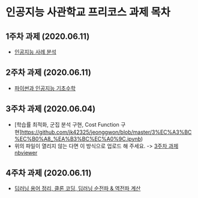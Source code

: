 # 인공지능 사관학교 프리코스 과제 목차 

## 1주차 과제 (2020.06.11)

- [인공지능 사례 분석 ](https://github.com/jk42325/jeonggwon/blob/master/1%EC%A3%BC%EC%B0%A8%20%EA%B3%BC%EC%A0%9C.ipynb)

## 2주차 과제 (2020.06.11)

- [파이썬과 인공지능 기초수학](https://github.com/jk42325/jeonggwon/blob/master/2%EC%A3%BC%EC%B0%A8%20%EA%B3%BC%EC%A0%9C.ipynb)

## 3주차 과제 (2020.06.04)
- [학습률 최적화, 군집 분석 구현, Cost Function 구현]https://github.com/jk42325/jeonggwon/blob/master/3%EC%A3%BC%EC%B0%A8_%EA%B3%BC%EC%A0%9C.ipynb)
- 위의 파일이 열리지 않는 다면 이 방식으로 업로드 해 주세요. -> [3주차 과제 nbviewer](https://nbviewer.jupyter.org/github/blueprinte/gj-assignments-guide/blob/master/3%EC%A3%BC%EC%B0%A8_%EA%B3%BC%EC%A0%9C.ipynb)

## 4주차 과제 (2020.06.11)
- [딥러닝 용어 정리, 클론 코딩, 딥러닝 순전파 & 역전파 계산](https://github.com/blueprinte/gj-assignments-guide/blob/master/4%EC%A3%BC%EC%B0%A8_%EA%B3%BC%EC%A0%9C.ipynb)
